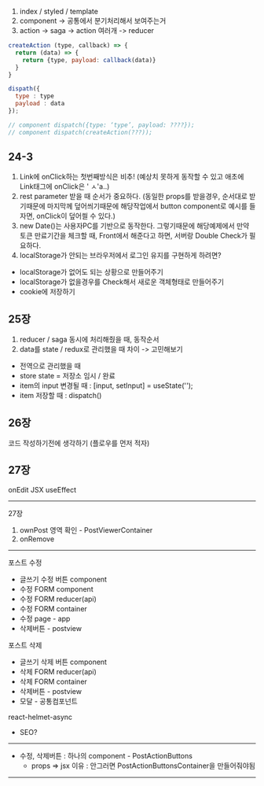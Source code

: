 1. index / styled / template
2. component -> 공통에서 분기처리해서 보여주는거
3. action -> saga -> action 여러개 -> reducer

```jsx
createAction (type, callback) => {
  return (data) => {
    return {type, payload: callback(data)}
  }
}

dispath({
  type : type
  payload : data
});

// component dispatch({type: ‘type’, payload: ????});
// component dispatch(createAction(???));
```

## 24-3

1. Link에 onClick하는 첫번째방식은 비추! (예상치 못하게 동작할 수 있고 애초에 Link태그에 onClick은 ' ㅅ'a..)
2. rest parameter 받을 때 순서가 중요하다. (동일한 props를 받을경우, 순서대로 받기때문에 마지막께 덮어씌기때문에 해당작업에서 button component로 예시를 들자면, onClick이 덮어씔 수 있다.)
3. new Date()는 사용자PC를 기반으로 동작한다. 그렇기때문에 해당예제에서 만약 토큰 만료기간을 체크할 때, Front에서 해준다고 하면, 서버랑 Double Check가 필요하다.
4. localStorage가 안되는 브라우저에서 로그인 유지를 구현하게 하려면?

- localStorage가 없어도 되는 상황으로 만들어주기
- localStorage가 없을경우를 Check해서 새로운 객체형태로 만들어주기
- cookie에 저장하기

## 25장

1. reducer / saga 동시에 처리해줬을 때, 동작순서
2. data를 state / redux로 관리했을 때 차이 -> 고민해보기

- 전역으로 관리했을 때
- store state = 저장소
  임시 / 완료
- item의 input 변경될 때 : [input, setInput] = useState('');
- item 저장할 때 : dispatch()

## 26장

코드 작성하기전에 생각하기 (플로우를 먼저 적자)

## 27장

onEdit
JSX
useEffect

---

27장

1. ownPost 영역 확인 - PostViewerContainer
2. onRemove

---

포스트 수정

- 글쓰기 수정 버튼 component
- 수정 FORM component
- 수정 FORM reducer(api)
- 수정 FORM container
- 수정 page - app
- 삭제버튼 - postview

포스트 삭제

- 글쓰기 삭제 버튼 component
- 삭제 FORM reducer(api)
- 삭제 FORM container
- 삭제버튼 - postview
- 모달 - 공통컴포넌트

react-helmet-async

- SEO?

---

- 수정, 삭제버튼 : 하나의 component - PostActionButtons
  - props => jsx
    이유 : 안그러면 PostActionButtonsContainer을 만들어줘야됨

---
